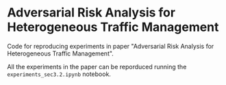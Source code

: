# Adversarial Risk Analysis for Heterogeneous Traffic Management

Code for reproducing experiments in paper "Adversarial Risk Analysis for Heterogeneous Traffic Management".

All the experiments in the paper can be reporduced running the `experiments_sec3.2.ipynb` notebook.
